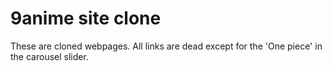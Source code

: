 # 9anime site clone
These are cloned webpages. All links are dead except for the 'One piece' in the carousel slider.
